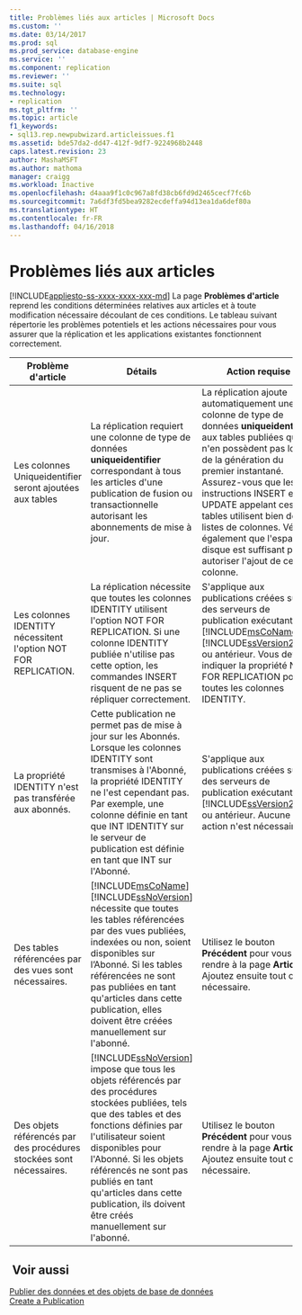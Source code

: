 ```yaml
---
title: Problèmes liés aux articles | Microsoft Docs
ms.custom: ''
ms.date: 03/14/2017
ms.prod: sql
ms.prod_service: database-engine
ms.service: ''
ms.component: replication
ms.reviewer: ''
ms.suite: sql
ms.technology:
- replication
ms.tgt_pltfrm: ''
ms.topic: article
f1_keywords:
- sql13.rep.newpubwizard.articleissues.f1
ms.assetid: bde57da2-dd47-412f-9df7-9224968b2448
caps.latest.revision: 23
author: MashaMSFT
ms.author: mathoma
manager: craigg
ms.workload: Inactive
ms.openlocfilehash: d4aaa9f1c0c967a8fd38cb6fd9d2465cecf7fc6b
ms.sourcegitcommit: 7a6df3fd5bea9282ecdeffa94d13ea1da6def80a
ms.translationtype: HT
ms.contentlocale: fr-FR
ms.lasthandoff: 04/16/2018
---
```

# <a name="article-issues"></a>Problèmes liés aux articles
[!INCLUDE[appliesto-ss-xxxx-xxxx-xxx-md](../../includes/appliesto-ss-xxxx-xxxx-xxx-md.md)]
  La page **Problèmes d'article** reprend les conditions déterminées relatives aux articles et à toute modification nécessaire découlant de ces conditions. Le tableau suivant répertorie les problèmes potentiels et les actions nécessaires pour vous assurer que la réplication et les applications existantes fonctionnent correctement.  
  
|Problème d'article|Détails|Action requise|  
|-------------------|-------------|---------------------|  
|Les colonnes Uniqueidentifier seront ajoutées aux tables|La réplication requiert une colonne de type de données **uniqueidentifier** correspondant à tous les articles d'une publication de fusion ou transactionnelle autorisant les abonnements de mise à jour.|La réplication ajoute automatiquement une colonne de type de données **uniqueidentifier** aux tables publiées qui n'en possèdent pas lors de la génération du premier instantané. Assurez-vous que les instructions INSERT et UPDATE appelant ces tables utilisent bien des listes de colonnes. Vérifiez également que l'espace disque est suffisant pour autoriser l'ajout de cette colonne.|  
|Les colonnes IDENTITY nécessitent l'option NOT FOR REPLICATION.|La réplication nécessite que toutes les colonnes IDENTITY utilisent l'option NOT FOR REPLICATION. Si une colonne IDENTITY publiée n'utilise pas cette option, les commandes INSERT risquent de ne pas se répliquer correctement.|S'applique aux publications créées sur des serveurs de publication exécutant [!INCLUDE[msCoName](../../includes/msconame-md.md)] [!INCLUDE[ssVersion2000](../../includes/ssversion2000-md.md)] ou antérieur. Vous devez indiquer la propriété NOT FOR REPLICATION pour toutes les colonnes IDENTITY.|  
|La propriété IDENTITY n'est pas transférée aux abonnés.|Cette publication ne permet pas de mise à jour sur les Abonnés. Lorsque les colonnes IDENTITY sont transmises à l'Abonné, la propriété IDENTITY ne l'est cependant pas. Par exemple, une colonne définie en tant que INT IDENTITY sur le serveur de publication est définie en tant que INT sur l'Abonné.|S'applique aux publications créées sur des serveurs de publication exécutant [!INCLUDE[ssVersion2000](../../includes/ssversion2000-md.md)] ou antérieur. Aucune action n'est nécessaire.|  
|Des tables référencées par des vues sont nécessaires.|[!INCLUDE[msCoName](../../includes/msconame-md.md)] [!INCLUDE[ssNoVersion](../../includes/ssnoversion-md.md)] nécessite que toutes les tables référencées par des vues publiées, indexées ou non, soient disponibles sur l’Abonné. Si les tables référencées ne sont pas publiées en tant qu'articles dans cette publication, elles doivent être créées manuellement sur l'abonné.|Utilisez le bouton **Précédent** pour vous rendre à la page **Articles** . Ajoutez ensuite tout objet nécessaire.|  
|Des objets référencés par des procédures stockées sont nécessaires.|[!INCLUDE[ssNoVersion](../../includes/ssnoversion-md.md)] impose que tous les objets référencés par des procédures stockées publiées, tels que des tables et des fonctions définies par l'utilisateur soient disponibles pour l'Abonné. Si les objets référencés ne sont pas publiés en tant qu'articles dans cette publication, ils doivent être créés manuellement sur l'abonné.|Utilisez le bouton **Précédent** pour vous rendre à la page **Articles** . Ajoutez ensuite tout objet nécessaire.|  
  
## <a name="see-also"></a> Voir aussi  
 [Publier des données et des objets de base de données](../../relational-databases/replication/publish/publish-data-and-database-objects.md)   
 [Create a Publication](../../relational-databases/replication/publish/create-a-publication.md)  
  
  
